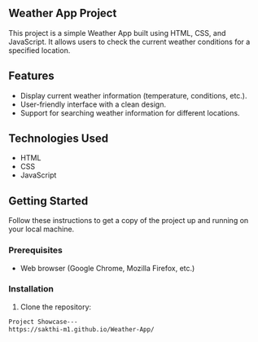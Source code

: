 ## Weather App Project

This project is a simple Weather App built using HTML, CSS, and JavaScript. It allows users to check the current weather conditions for a specified location.

## Features

- Display current weather information (temperature, conditions, etc.).
- User-friendly interface with a clean design.
- Support for searching weather information for different locations.

## Technologies Used
- HTML
- CSS
- JavaScript

## Getting Started

Follow these instructions to get a copy of the project up and running on your local machine.

### Prerequisites

- Web browser (Google Chrome, Mozilla Firefox, etc.)

### Installation

1. Clone the repository:
```bash
Project Showcase---
https://sakthi-m1.github.io/Weather-App/
